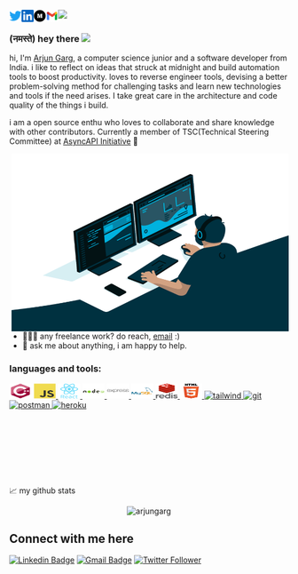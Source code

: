 ![](https://visitor-badge.glitch.me/badge?page_id=arjungarg07.arjungarg07)
<a href="https://twitter.com/arjungarg07" target="blank">
  <img align="left" alt="Arjun Garg | Twitter" width="22px" src="./assets/twitter.svg" />
</a>
<a href="https://www.linkedin.com/in/arjungarg17/" target="blank">
  <img align="left" alt="Arjun Garg | Linkedin" width="22px" src="./assets/linkedin.svg"/>
</a>
<a href="https://medium.com/@arjungarg07" target="blank">
  <img align="left" alt="Arjun Garg | Medium Blogs" width="22px" src="./assets/medium.svg"/>
</a>
<a href="mailto:arjun.garg.cse01@gmail.com">
  <img align="left" alt="Arjun Garg | Gmail" width="22px" src="./assets/gmail.svg"/>
</a>
<br>

### (नमस्ते) hey there <img src="https://media.giphy.com/media/hvRJCLFzcasrR4ia7z/giphy.gif" width="25px">

hi, I'm [Arjun Garg](https://lu.ma/arjun), a computer science junior and a software developer from India. i like to reflect on ideas that struck at midnight and build automation tools to boost productivity. loves to reverse engineer tools, devising a better problem-solving method for challenging tasks and learn new technologies and tools if the need arises. I take great care in the architecture and code quality of the things i build.

i am a open source enthu who loves to collaborate and share knowledge with other contributors. Currently a member of TSC(Technical Steering Committee) at [AsyncAPI Initiative](https://github.com/asyncapi) 🚀


  <img align="right" alt="GIF" src="./developer.gif" width="500" height="320" />
  
- 👨🏽‍💻 any freelance work? do reach, [email](mailto:arjun.garg.cse01@gmail.com) :)
- 💭 ask me about anything, i am happy to help.

### languages and tools:
<a><img src="https://raw.githubusercontent.com/devicons/devicon/master/icons/cplusplus/cplusplus-original.svg" alt="cplusplus" width="40" height="27"/> </a>
<a href="https://developer.mozilla.org/en-US/docs/Web/JavaScript" target="blank"> <img src="https://raw.githubusercontent.com/devicons/devicon/master/icons/javascript/javascript-original.svg" alt="javascript" width="40" height="27"/> </a>
<a href="https://reactjs.org//" target="blank"><img src="https://raw.githubusercontent.com/devicons/devicon/master/icons/react/react-original-wordmark.svg" alt="react" width="40" height="27"/> </a>
<a href="https://nodejs.org" target="blank"> <img src="https://raw.githubusercontent.com/devicons/devicon/master/icons/nodejs/nodejs-original-wordmark.svg" alt="nodejs" width="40" height="27"/> </a>
<a href="https://expressjs.com" target="blank"> <img src="https://raw.githubusercontent.com/devicons/devicon/master/icons/express/express-original-wordmark.svg" alt="express" width="40" height="27"/>
<a href="https://www.mysql.com/" target="blank"> <img src="https://raw.githubusercontent.com/devicons/devicon/master/icons/mysql/mysql-original-wordmark.svg" alt="mysql" width="40" height="27"/>
<a href="https://redis.io" target="blank"> <img src="https://raw.githubusercontent.com/devicons/devicon/master/icons/redis/redis-original-wordmark.svg" alt="redis" width="40" height="27"/> 
<a href="https://www.w3.org/html/" target="blank"> <img src="https://raw.githubusercontent.com/devicons/devicon/master/icons/html5/html5-original-wordmark.svg" alt="html5" width="40" height="27"/>
<a href="https://tailwindcss.com/" target="blank"> <img src="https://www.vectorlogo.zone/logos/tailwindcss/tailwindcss-icon.svg" alt="tailwind" width="40" height="27"/> </a>
 <a href="https://git-scm.com/" target="blank"> <img src="https://www.vectorlogo.zone/logos/git-scm/git-scm-icon.svg" alt="git" width="40" height="27"/> </a>
<a href="https://postman.com" target="blank">  <img src="https://www.vectorlogo.zone/logos/getpostman/getpostman-icon.svg" alt="postman" width="30" height="30"/> </a>
<a href="https://heroku.com" target="blank"> <img src="https://www.vectorlogo.zone/logos/heroku/heroku-icon.svg" alt="heroku" width="30" height="27"/> </a>
<br>
<br>
<br>
<br>
<br>
<br>
<br>
<br>
<br>
📈 my github stats
<p align="center"> <img src="https://github-readme-stats.vercel.app/api?username=arjungarg07&show_icons=true&count_private=true&theme=gotham" alt="arjungarg" />

## Connect with me here
[![Linkedin Badge](https://img.shields.io/badge/-LinkedIn-blue?style=flat-square&logo=Linkedin&logoColor=white&link=https://www.linkedin.com/in/arjungarg17/)](https://www.linkedin.com/in/arjungarg17/)
[![Gmail Badge](https://img.shields.io/badge/-Gmail-d14836?style=flat-square&logo=Gmail&logoColor=white&link=mailto:arjun.garg.cse01@gmail.com)](mailto:arjun.garg.cse01@gmail.com)   [![Twitter Follower](https://img.shields.io/twitter/follow/arjungarg07?style=social)](https://twitter.com/arjungarg07)                                                                             
